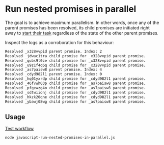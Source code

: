 # Run nested promises in parallel

The goal is to achieve maximum parallelism. In other words, once any of the parent promises has been resolved, its child promises are initiated right away to [start their task](https://stackoverflow.com/a/30823708/9599137) regardless of the state of the other parent promises.

Inspect the logs as a corroboration for this behaviour:

```sh
Resolved _x328vvpid parent promise. Index: 2
Resolved _jdwac1tra child promise for _x328vvpid parent promise.
Resolved _qubs9t0ze child promise for _x328vvpid parent promise.
Resolved _u9z1f4q6q child promise for _x328vvpid parent promise.
Resolved _as7paisw8 parent promise. Index: 4
Resolved _cdyd982l1 parent promise. Index: 0
Resolved _hq01yxrdp child promise for _cdyd982l1 parent promise.
Resolved _46fvwh03p child promise for _as7paisw8 parent promise.
Resolved _pfgewzg4o child promise for _as7paisw8 parent promise.
Resolved _sdtwiionj child promise for _cdyd982l1 parent promise.
Resolved _hkzk20qne child promise for _cdyd982l1 parent promise.
Resolved _ybawj08wg child promise for _as7paisw8 parent promise.
```

## Usage

[Test workflow](../.github/workflows/javascript-run-nested-promises-in-parallel.yml)

```sh
node javascript-run-nested-promises-in-parallel.js
```

